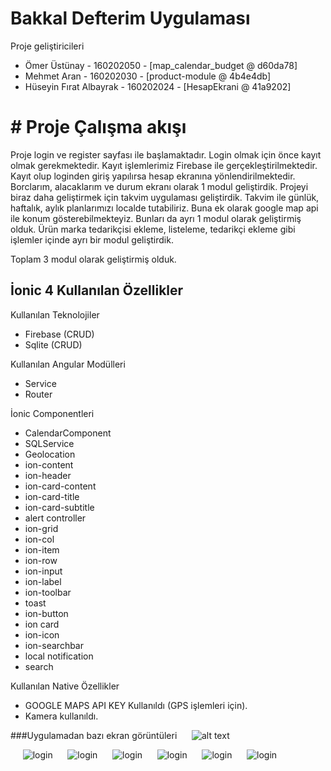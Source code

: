 # Bakkal Defterim Uygulaması


Proje geliştiricileri

- Ömer Üstünay - 160202050 - [map_calendar_budget @ d60da78]
- Mehmet Aran - 160202030 - [product-module @ 4b4e4db]
- Hüseyin Fırat Albayrak - 160202024 - [HesapEkrani @ 41a9202]


# # Proje Çalışma akışı

Proje login ve register sayfası ile başlamaktadır.
Login olmak için önce kayıt olmak gerekmektedir. Kayıt işlemlerimiz Firebase ile gerçekleştirilmektedir. 
Kayıt olup loginden giriş yapılırsa hesap ekranına yönlendirilmektedir. Borclarım, alacaklarım ve durum ekranı olarak 1 modul geliştirdik.
Projeyi biraz daha geliştirmek için takvim uygulaması geliştirdik. Takvim ile günlük, haftalık, aylık planlarımızı localde tutabiliriz. Buna ek olarak google map api ile konum gösterebilmekteyiz. Bunları da ayrı 1 modul olarak geliştirmiş olduk.
Ürün marka tedarikçisi ekleme, listeleme, tedarikçi ekleme gibi işlemler içinde ayrı bir modul geliştirdik.

Toplam 3 modul olarak geliştirmiş olduk.

## İonic 4 Kullanılan Özellikler
Kullanılan Teknolojiler 
- Firebase (CRUD)
- Sqlite (CRUD)

Kullanılan Angular Modülleri 
- Service 
- Router

İonic Componentleri 
- CalendarComponent
- SQLService
- Geolocation
- ion-content
- ion-header
- ion-card-content
- ion-card-title
- ion-card-subtitle
- alert controller
- ion-grid
- ion-col
- ion-item
- ion-row
- ion-input
- ion-label
- ion-toolbar
- toast
- ion-button
- ion card
- ion-icon
- ion-searchbar
- local notification
- search

Kullanılan Native Özellikler
- GOOGLE MAPS API KEY Kullanıldı (GPS işlemleri için).
- Kamera kullanıldı.


###Uygulamadan bazı ekran görüntüleri 
&nbsp;&nbsp;&nbsp;&nbsp;
![alt text](https://raw.githubusercontent.com/2019-BLM441/app-160202050/master/img/1.png)

&nbsp;&nbsp;&nbsp;&nbsp;
 ![login](https://raw.githubusercontent.com/2019-BLM441/app-160202050/master/img/2.png)
 &nbsp;&nbsp;&nbsp;&nbsp;
 ![login](https://raw.githubusercontent.com/2019-BLM441/app-160202050/master/img/3.png)
 &nbsp;&nbsp;&nbsp;&nbsp;
 ![login](https://raw.githubusercontent.com/2019-BLM441/app-160202050/master/img/4.png)
 &nbsp;&nbsp;&nbsp;&nbsp;
 ![login](https://raw.githubusercontent.com/2019-BLM441/app-160202050/master/img/5.png)
 &nbsp;&nbsp;&nbsp;&nbsp;
 ![login](https://raw.githubusercontent.com/2019-BLM441/app-160202050/master/img/6.png)
 &nbsp;&nbsp;&nbsp;&nbsp;
 ![login](https://raw.githubusercontent.com/2019-BLM441/app-160202050/master/img/7.png)
 
